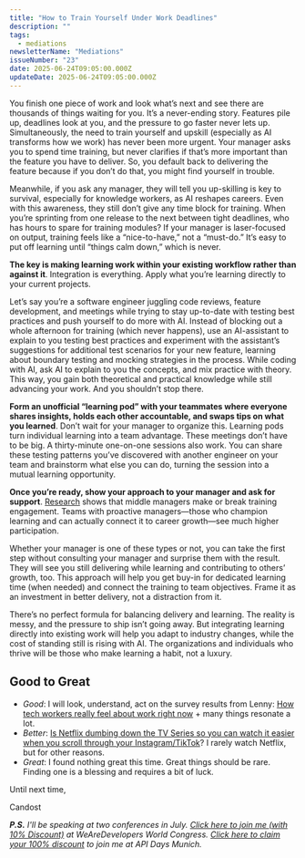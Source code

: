 ```yaml
---
title: "How to Train Yourself Under Work Deadlines"
description: ""
tags:
  - mediations
newsletterName: "Mediations"
issueNumber: "23"
date: 2025-06-24T09:05:00.000Z
updateDate: 2025-06-24T09:05:00.000Z
---
```


You finish one piece of work and look what’s next and see there are thousands of things waiting for you. It’s a never-ending story. Features pile up, deadlines look at you, and the pressure to go faster never lets up. Simultaneously, the need to train yourself and upskill (especially as AI transforms how we work) has never been more urgent. Your manager asks you to spend time training, but never clarifies if that’s more important than the feature you have to deliver. So, you default back to delivering the feature because if you don’t do that, you might find yourself in trouble.

Meanwhile, if you ask any manager, they will tell you up-skilling is key to survival, especially for knowledge workers, as AI reshapes careers. Even with this awareness, they still don’t give any time block for training. When you’re sprinting from one release to the next between tight deadlines, who has hours to spare for training modules? If your manager is laser-focused on output, training feels like a “nice-to-have,” not a “must-do.” It’s easy to put off learning until “things calm down,” which is never.

**The key is making learning work within your existing workflow rather than against it**. Integration is everything. Apply what you’re learning directly to your current projects.

Let’s say you’re a software engineer juggling code reviews, feature development, and meetings while trying to stay up-to-date with testing best practices and push yourself to do more with AI. Instead of blocking out a whole afternoon for training (which never happens), use an AI-assistant to explain to you testing best practices and experiment with the assistant’s suggestions for additional test scenarios for your new feature, learning about boundary testing and mocking strategies in the process. While coding with AI, ask AI to explain to you the concepts, and mix practice with theory. This way, you gain both theoretical and practical knowledge while still advancing your work. And you shouldn’t stop there.

**Form an unofficial “learning pod” with your teammates where everyone shares insights, holds each other accountable, and swaps tips on what you learned**. Don’t wait for your manager to organize this. Learning pods turn individual learning into a team advantage. These meetings don’t have to be big. A thirty-minute one-on-one sessions also work. You can share these testing patterns you’ve discovered with another engineer on your team and brainstorm what else you can do, turning the session into a mutual learning opportunity.

**Once you’re ready, show your approach to your manager and ask for support**. [Research](https://www.hbs.edu/ris/Publication%20Files/25-045_1c5a1d13-a61d-41d2-b8b4-2e5971ea23e0.pdf) shows that middle managers make or break training engagement. Teams with proactive managers—those who champion learning and can actually connect it to career growth—see much higher participation.

Whether your manager is one of these types or not, you can take the first step without consulting your manager and surprise them with the result. They will see you still delivering while learning and contributing to others’ growth, too. This approach will help you get buy-in for dedicated learning time (when needed) and connect the training to team objectives. Frame it as an investment in better delivery, not a distraction from it.

There’s no perfect formula for balancing delivery and learning. The reality is messy, and the pressure to ship isn’t going away. But integrating learning directly into existing work will help you adapt to industry changes, while the cost of standing still is rising with AI. The organizations and individuals who thrive will be those who make learning a habit, not a luxury.

## Good to Great

- _Good_: I will look, understand, act on the survey results from Lenny: [How tech workers really feel about work right now](https://www.lennysnewsletter.com/p/how-tech-workers-really-feel-about) + many things resonate a lot.
- _Better_: [Is Netflix dumbing down the TV Series so you can watch it easier when you scroll through your Instagram/TikTok](https://www.theguardian.com/tv-and-radio/2025/jan/17/not-second-screen-enough-is-netflix-deliberately-dumbing-down-tv-so-people-can-watch-while-scrolling)? I rarely watch Netflix, but for other reasons.
- _Great_: I found nothing great this time. Great things should be rare. Finding one is a blessing and requires a bit of luck.
​

Until next time,

Candost

_**P.S.** I'll be speaking at two conferences in July. ​[Click here to join me​ (with 10% Discount)](https://ti.to/wearedevelopers/world-congress-2025/discount/WWC25_JOINME) at WeAreDevelopers World Congress. [​Click here to claim your 100% discount](https://ticket.apidays.global/event/apidays-munich-2025/d6e0279c-a0f9-49c9-ab25-3caba9b31943/cart?coupon=IKNOWCANDOSTDAGDEVIREN) to join me​ at API Days Munich._

